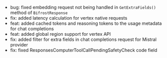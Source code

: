 <!-- The pattern we follow here is to keep the changelog for the latest version -->
<!-- Old changelogs are automatically attached to the GitHub releases -->

- bug: fixed embedding request not being handled in `GetExtraFields()` method of `BifrostResponse`
- fix: added latency calculation for vertex native requests
- feat: added cached tokens and reasoning tokens to the usage metadata for chat completions
- feat: added global region support for vertex API
- fix: added filter for extra fields in chat completions request for Mistral provider
- fix: fixed ResponsesComputerToolCallPendingSafetyCheck code field